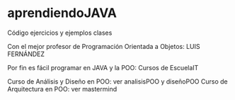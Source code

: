 # aprendiendoJAVA
Código ejercicios y ejemplos clases 

Con el mejor profesor de Programación Orientada a Objetos: 
LUIS FERNÁNDEZ

Por fin es fácil programar en JAVA y la POO: 
Cursos de EscuelaIT

Curso de Análisis y Diseño en POO: ver analisisPOO y diseñoPOO
Curso de Arquitectura en POO: ver mastermind
